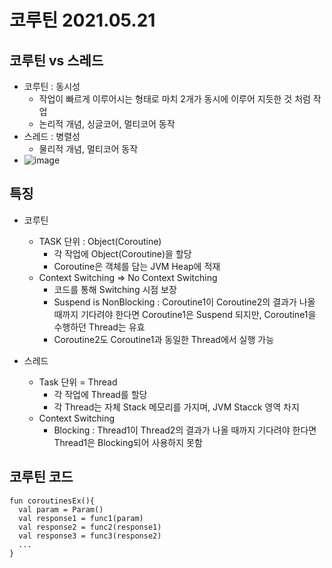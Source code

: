 # 코루틴 2021.05.21

## 코루틴 vs 스레드
- 코루틴 : 동시성
  - 작업이 빠르게 이루어시는 형태로 마치 2개가 동시에 이루어 지듯한 것 처럼 작업
  - 논리적 개념, 싱글코어, 멀티코어 동작
- 스레드 : 병렬성
  - 물리적 개념, 멀티코어 동작
- ![image](https://user-images.githubusercontent.com/81352078/119115919-ac95ec80-ba62-11eb-8b49-d20a108efc87.png)

## 특징
- 코루틴
  - TASK 단위 : Object(Coroutine)
    - 각 작업에 Object(Coroutine)을 할당
    - Coroutine은 객체를 담는 JVM Heap에 적재
  - Context Switching => No Context Switching
    - 코드를 통해 Switching 시점 보장
    - Suspend is NonBlocking : Coroutine1이 Coroutine2의 결과가 나올 때까지 기다려야 한다면 Coroutine1은 Suspend 되지만, Coroutine1을 수행하던 Thread는 유효
    - Coroutine2도 Coroutine1과 동일한 Thread에서 실행 가능
 
- 스레드
  - Task 단위 = Thread
    - 각 작업에 Thread를 할당
    - 각 Thread는 자체 Stack 메모리를 가지며, JVM Stacck 영역 차지
  - Context Switching
    - Blocking : Thread1이 Thread2의 결과가 나올 때까지 기다려야 한다면 Thread1은 Blocking되어 사용하지 못함

## 코루틴 코드
```
fun coroutinesEx(){
  val param = Param()
  val response1 = func1(param)
  val response2 = func2(response1)
  val response3 = func3(response2)
  ...
}
```
